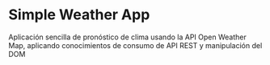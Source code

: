 # Simple Weather App
Aplicación sencilla de pronóstico de clima usando la API Open Weather Map, aplicando conocimientos de consumo de API REST  y manipulación del DOM
